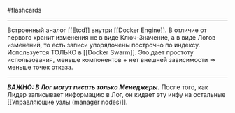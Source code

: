 #flashcards
***
Встроенный аналог [[Etcd]] внутри [[Docker Engine]]. В отличие от первого хранит изменения не в виде Ключ-Значение, а в виде Логов изменений, то есть записи упорядочены построчно по индексу.
Используется ТОЛЬКО в [[Docker Swarm]]. Это дает простоту использования, меньше компонентов + нет внешней зависимости => меньше точек отказа.
***
***ВАЖНО: В Лог могут писать только Менеджеры.***
После того, как Лидер записывает информацию в Лог, он кидает эту инфу на остальные [[Управляющие узлы (manager nodes)]].
<!--SR:!2025-10-22,3,250-->